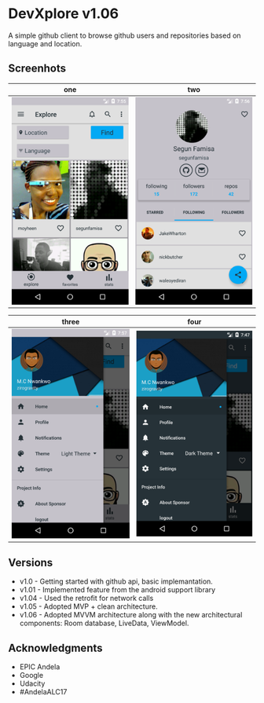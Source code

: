 # DevXplore v1.06

A simple github client to browse github users and repositories based on language and location.

## Screenhots

| one | two |
|:-:|:-:|
| ![Three](/art/4.png?raw=true) | ![Four](/art/5.png?raw=true) |

| three | four |
|:-:|:-:|
| ![One](/art/2.png?raw=true) | ![Two](/art/3.png?raw=true) |

## Versions

* v1.0 - Getting started with github api, basic implemantation.
* v1.01 - Implemented feature from the android support library
* v1.04 - Used the retrofit for network calls
* v1.05 - Adopted MVP + clean architecture.
* v1.06 - Adopted MVVM architecture along with the new architectural components: Room database, LiveData, ViewModel. 

## Acknowledgments

* EPIC Andela
* Google
* Udacity
* #AndelaALC17
